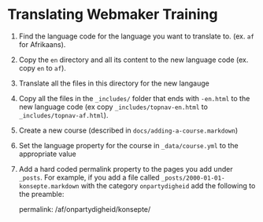 # Translating Webmaker Training

1. Find the language code for the language you want to translate to. (ex. `af` for Afrikaans).
1. Copy the `en` directory and all its content to the new language code (ex. copy `en` to `af`).
1. Translate all the files in this directory for the new langauge
1. Copy all the files in the `_includes/` folder that ends with `-en.html` to the new language code (ex copy `_includes/topnav-en.html` to `_includes/topnav-af.html`).
1. Create a new course (described in `docs/adding-a-course.markdown`)
1. Set the language property for the course in `_data/course.yml` to the appropriate value
1. Add a hard coded permalink property to the pages you add under `_posts`. For example, if you add a file called `_posts/2000-01-01-konsepte.markdown` with the category `onpartydigheid` add the following to the preamble: 

    permalink: /af/onpartydigheid/konsepte/

